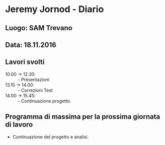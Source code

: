 # Jeremy Jornod - Diario

## Luogo: SAM Trevano
## Data: 18.11.2016

## Lavori svolti

<dl>
  <dt> 10.00 -> 12.30:</dt>
  <dd> - Presentazioni</dd>
  <dt> 13.15 -> 14.00:</dt>
  <dd> - Correzioni Test</dd>
  <dt> 14.00 -> 15.45:</dt>
  <dd> - Continuazione progetto</dd>
</dl>

## Programma di massima per la prossima giornata di lavoro
- Continuazione del progetto e analisi.
